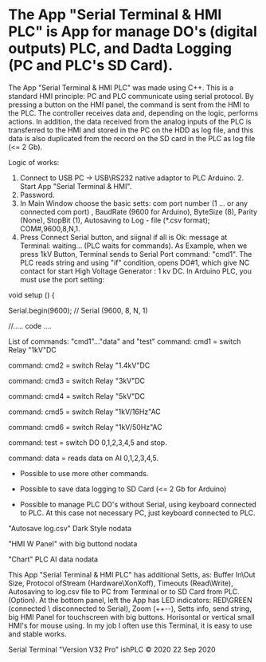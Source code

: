 # The App "Serial Terminal & HMI PLC" is App for manage DO's (digital outputs) PLC, and Dadta Logging (PC and PLC's SD Card).

The App "Serial Terminal & HMI PLC" was made using C++. 
This is a standard HMI principle: PC and PLC communicate using serial protocol. By pressing a button on the HMI panel, the command is sent from the HMI to the PLC. The controller receives data and, depending on the logic, performs actions. In addition, the data received from the analog inputs of the PLC is transferred to the HMI and stored in the PC on the HDD as log file, and this data is also duplicated from the record on the SD card in the PLC as log file (<= 2 Gb).

Logic of works: 
1. Connect to USB PC -> USB\RS232 native adaptor to PLC Arduino. 2. Start App "Serial Terminal & HMI". 
3. Password. 
4. In Main Window choose the basic setts: com port number (1 ... or any connected com port) , BaudRate (9600 for Arduino), ByteSize (8), Parity (None), StopBit (1), Autosaving to Log - file (*.csv format); COM#,9600,8,N,1. 
5. Press Connect Serial button, and siignal if all is Ok: message at Terminal: waiting... (PLC waits for commands). 
As Example, when we press 1kV Button, Terminal sends to Serial Port command: "cmd1". The PLC reads string and using "if" condition, opens DO#1, which give NC contact for start High Voltage Generator : 1 kv DC.
In Arduino PLC, you must use the port setting:

void setup () {

Serial.begin(9600); // Serial (9600, 8, N, 1)


//..... code ....

List of commands: "cmd1"..."data" and "test"
command: cmd1 = switch Relay "1kV"DC

command: cmd2 = switch Relay "1.4kV"DC

command: cmd3 = switch Relay "3kV"DC

command: cmd4 = switch Relay "5kV"DC

command: cmd5 = switch Relay "1kV/16Hz"AC

command: cmd6 = switch Relay "1kV/50Hz"AC

command: test = switch DO 0,1,2,3,4,5 and stop.

command: data = reads data on AI 0,1,2,3,4,5.

* Possible to use more other commands.

* Possible to save data logging to SD Card (<= 2 Gb for Arduino)

* Possible to manage PLC DO's without Serial, using keyboard connected to PLC. At this case not necessary PC, just keyboard connected to PLC.

"Autosave log.csv" Dark Style
nodata

"HMI W Panel" with big buttond
nodata

"Chart" PLC AI data
nodata

This App "Serial Terminal & HMI PLC" has additional Setts, as: Buffer In\Out Size, Protocol ofStream (Hardware\XonXoff), Timeouts (Read\Write), Autosaving to log.csv file to PC from Terminal or to SD Card from PLC. (Option). At the bottom panel, left the App has LED indicators: RED\GREEN (connected \ disconnected to Serial), Zoom (++\--), Setts info, send string, big HMI Panel for touchscreen with big buttons. Horisontal or vertical small HMI's for mouse using. In my job I often use this Terminal, it is easy to use and stable works.



Serial Terminal
"Version V32 Pro" 
ishPLC © 2020
22 Sep 2020
